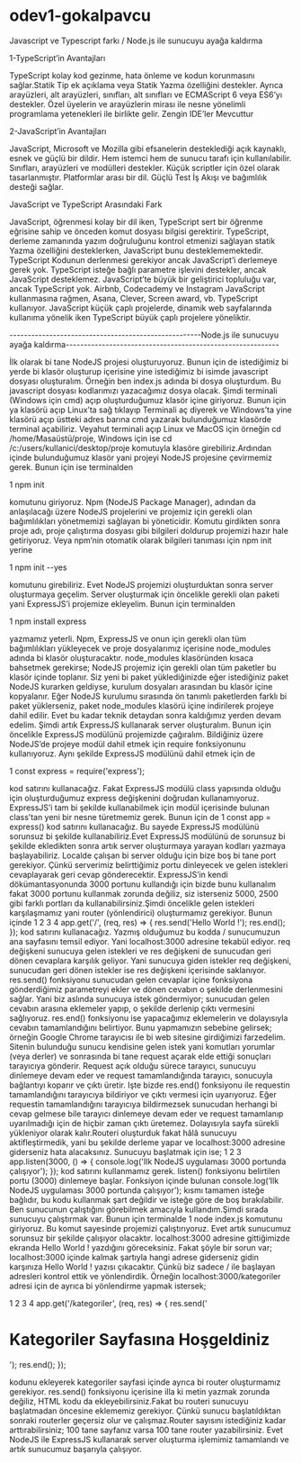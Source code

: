 # odev1-gokalpavcu
Javascript ve Typescript farkı / Node.js ile sunucuyu ayağa kaldırma

1-TypeScript’in Avantajları

TypeScript kolay kod gezinme, hata önleme ve kodun korunmasını sağlar.Statik Tip ek açıklama veya Statik Yazma özelliğini destekler.
Ayrıca arayüzleri, alt arayüzleri, sınıfları, alt sınıfları ve ECMAScript 6 veya ES6’yı destekler.
Özel üyelerin ve arayüzlerin mirası ile nesne yönelimli programlama yetenekleri ile birlikte gelir.
Zengin IDE’ler Mevcuttur

2-JavaScript’in Avantajları

JavaScript, Microsoft ve Mozilla gibi efsanelerin desteklediği açık kaynaklı, esnek ve güçlü bir dildir.
Hem istemci hem de sunucu tarafı için kullanılabilir.
Sınıfları, arayüzleri ve modülleri destekler.
Küçük scriptler için özel olarak tasarlanmıştır.
Platformlar arası bir dil.
Güçlü Test İş Akışı ve bağımlılık desteği sağlar.

JavaScript ve TypeScript Arasındaki Fark

JavaScript, öğrenmesi kolay bir dil iken, TypeScript sert bir öğrenme eğrisine sahip ve önceden komut dosyası bilgisi gerektirir.
TypeScript, derleme zamanında yazım doğruluğunu kontrol etmenizi sağlayan statik Yazma özelliğini desteklerken, JavaScript bunu desteklememektedir.
TypeScript Kodunun derlenmesi gerekiyor ancak JavaScript’i derlemeye gerek yok.
TypeScript isteğe bağlı parametre işlevini destekler, ancak JavaScript desteklemez.
JavaScript’te büyük bir geliştirici topluluğu var, ancak TypeScript yok.
Airbnb, Codecademy ve Instagram JavaScript kullanmasına rağmen, Asana, Clever, Screen award, vb. TypeScript kullanıyor.
JavaScript küçük çaplı projelerde, dinamik web sayfalarında kullanıma yönelik iken TypeScript büyük çaplı projelere yöneliktir.

-----------------------------------------------------Node.js ile sunucuyu ayağa kaldırma-----------------------------------------------------------



İlk olarak bi tane NodeJS projesi oluşturuyoruz. Bunun için de istediğimiz bi yerde bi klasör oluşturup içerisine yine istediğimiz bi isimde javascript dosyası oluşturalım. Örneğin ben index.js adında bi dosya oluşturdum.
Bu javascript dosyası kodlarımızı yazacağımız dosya olacak.
Şimdi terminali (Windows için cmd) açıp oluşturduğumuz klasör içine giriyoruz. Bunun için ya klasörü açıp Linux’ta sağ tıklayıp Terminali aç diyerek ve Windows’ta yine klasörü açıp üstteki adres barına cmd yazarak bulunduğumuz klasörde terminal açabiliriz.
Veyahut terminali açıp Linux ve MacOS için örneğin cd /home/Masaüstü/proje, Windows için ise cd /c:/users/kullanici/desktop/proje komutuyla klasöre girebiliriz.Ardından içinde bulunduğumuz klasör yani projeyi NodeJS projesine çevirmemiz gerek.
Bunun için ise terminalden

1
npm init

komutunu giriyoruz. Npm (NodeJS Package Manager), adından da anlaşılacağı üzere NodeJS projelerini ve projemiz için gerekli olan bağımlılıkları yönetmemizi sağlayan bi yöneticidir.
Komutu girdikten sonra proje adı, proje çalıştırma dosyası gibi bilgileri doldurup projemizi hazır hale getiriyoruz.
Veya npm’nin otomatik olarak bilgileri tanıması için npm init yerine

1
npm init --yes

komutunu girebiliriz.
Evet NodeJS projemizi oluşturduktan sonra server oluşturmaya geçelim.
Server oluşturmak için öncelikle gerekli olan paketi yani ExpressJS’i projemize ekleyelim. Bunun için terminalden

1
npm install express

yazmamız yeterli. Npm, ExpressJS ve onun için gerekli olan tüm bağımlılıkları yükleyecek ve proje dosyalarımız içerisine node_modules adında bi klasör oluşturacaktır.
node_modules klasöründen kısaca bahsetmek gerekirse; NodeJS projemiz için gerekli olan tüm paketler bu klasör içinde toplanır.
Siz yeni bi paket yüklediğinizde eğer istediğiniz paket NodeJS kurarken geldiyse, kurulum dosyaları arasından bu klasör içine kopyalanır. Eğer NodeJS kurulumu sırasında ön tanımlı paketlerden farklı bi paket yüklerseniz, paket node_modules klasörü içine indirilerek projeye dahil edilir.
Evet bu kadar teknik detaydan sonra kaldığımız yerden devam edelim.
Şimdi artık ExpressJS kullanarak server oluşturalım.
Bunun için öncelikle ExpressJS modülünü projemizde çağıralım.
Bildiğiniz üzere NodeJS’de projeye modül dahil etmek için require fonksiyonunu kullanıyoruz. Aynı şekilde ExpressJS modülünü dahil etmek için de

1
const express = require('express');

kod satırını kullanacağız. Fakat ExpressJS modülü class yapısında olduğu için oluşturduğumuz express değişkenini doğrudan kullanamıyoruz. ExpressJS’i tam bi şekilde kullanabilmek için modül içerisinde bulunan class’tan yeni bir nesne türetmemiz gerek.
Bunun için de
1
const app = express()
kod satırını kullanacağız. Bu sayede ExpressJS modülünü sorunsuz bi şekilde kullanabiliriz.Evet ExpressJS modülünü de sorunsuz bi şekilde ekledikten sonra artık server oluşturmaya yarayan kodları yazmaya başlayabiliriz.
Localde çalışan bi server olduğu için bize boş bi tane port gerekiyor. Çünkü serverimiz belirttiğimiz portu dinleyecek ve gelen istekleri cevaplayarak geri cevap gönderecektir.
ExpressJS’in kendi dökümantasyonunda 3000 portunu kullandığı için bizde bunu kullanalım fakat 3000 portunu kullanmak zorunda değiliz, siz isterseniz 5000, 2500 gibi farklı portları da kullanabilirsiniz.Şimdi öncelikle gelen istekleri karşılaşmamız yani router (yönlendirici) oluşturmamız gerekiyor. Bunun içinde
1
2
3
4
app.get('/', (req, res) => {
    res.send('Hello World !');
    res.end();
});
kod satırını kullanacağız.
Yazmış olduğumuz bu kodda / sunucumuzun ana sayfasını temsil ediyor. Yani localhost:3000 adresine tekabül ediyor.
req değişkeni sunucuya gelen istekleri ve res değişkeni de sunucudan geri dönen cevaplara karşılık geliyor.
Yani sunucuya giden istekler req değişkeni, sunucudan geri dönen istekler ise res değişkeni içerisinde saklanıyor.
res.send() fonksiyonu sunucudan gelen cevaplar içine fonksiyona gönderdiğimiz parametreyi ekler ve dönen cevabın o şekilde derlenmesini sağlar.
Yani biz aslında sunucuya istek göndermiyor; sunucudan gelen cevabın arasına eklemeler yapıp, o şekilde derlenip çıktı vermesini sağlıyoruz.
res.end() fonksiyonu ise yapacağımız eklemelerin ve dolayısıyla cevabın tamamlandığını belirtiyor.
Bunu yapmamızın sebebine gelirsek; örneğin Google Chrome tarayıcısı ile bi web sitesine girdiğimizi farzedelim. Sitenin bulunduğu sunucu kendisine gelen istek yani komutları yorumlar (veya derler) ve sonrasında bi tane request açarak elde ettiği sonuçları tarayıcıya gönderir. Request açık olduğu sürece tarayıcı, sunucuyu dinlemeye devam eder ve request tamamlandığında tarayıcı, sonucuyla bağlantıyı koparır ve çıktı üretir.
Işte bizde res.end() fonksiyonu ile requestin tamamlandığını tarayıcıya bildiriyor ve çıktı vermesi için uyarıyoruz.
Eğer requestin tamamlandığını tarayıcıya bildirmezsek sunucudan herhangi bi cevap gelmese bile tarayıcı dinlemeye devam eder ve request tamamlanıp uyarılmadığı için de hiçbir zaman çıktı üretemez. Dolayısıyla sayfa sürekli yükleniyor olarak kalır.Routeri oluşturduk fakat hâlâ sunucuyu aktifleştirmedik, yani bu şekilde derleme yapar ve localhost:3000 adresine giderseniz hata alacaksınız.
Sunucuyu başlatmak için ise;
1
2
3
app.listen(3000, () => {
    console.log('Ilk NodeJS uygulaması 3000 portunda çalışıyor');
});
kod satırını kullanmamız gerek.
listen() fonksiyonu belirtilen portu (3000) dinlemeye başlar.
Fonksiyon içinde bulunan console.log(‘Ilk NodeJS uygulaması 3000 portunda çalışıyor’); kısmı tamamen isteğe bağlıdır, bu kodu kullanmak şart değildir ve isteğe göre de boş bırakılabilir.
Ben sunucunun çalıştığını görebilmek amacıyla kullandım.Şimdi sırada sunucuyu çalıştırmak var. Bunun için terminalde
1
node index.js
komutunu giriyoruz. Bu komut sayesinde projemizi çalıştırıyoruz. Evet artık sunucumuz sorunsuz bir şekilde çalışıyor olacaktır. localhost:3000 adresine gittiğimizde ekranda Hello World ! yazdığını göreceksiniz.
Fakat şöyle bir sorun var; localhost:3000 içinde kalmak şartıyla hangi adrese giderseniz gidin karşınıza Hello World ! yazısı çıkacaktır. Çünkü biz sadece / ile başlayan adresleri kontrol ettik ve yönlendirdik. Örneğin localhost:3000/kategoriler adresi için de ayrıca bi yönlendirme yapmak istersek;

1
2
3
4
app.get('/kategoriler', (req, res) => {
    res.send('<h1>Kategoriler Sayfasına Hoşgeldiniz</h1>');
    res.end();
}); 

kodunu ekleyerek kategoriler sayfasi içinde ayrıca bi router oluşturmamız gerekiyor. res.send() fonksiyonu içerisine illa ki metin yazmak zorunda değiliz, HTML kodu da ekleyebilirsiniz.Fakat bu routeri sunucuyu başlatmadan öncesine eklememiz gerekiyor. Çünkü sunucu başlatıldıktan sonraki routerler geçersiz olur ve çalışmaz.Router sayısını istediğiniz kadar arttırabilirsiniz; 100 tane sayfanız varsa 100 tane router yazabilirsiniz.
Evet NodeJS ile ExpressJS kullanarak server oluşturma işlemimiz tamamlandı ve artık sunucumuz başarıyla çalışıyor.
